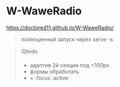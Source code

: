 # W-WaweRadio


https://doctored11.github.io/W-WaweRadio/ 


>полноценный запуск через serve -s

>🟡todo
> - адаптив 2й секции под <100px
> - формы обработать
> - \+ :focus :active 
